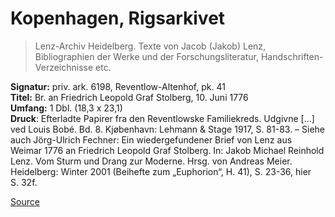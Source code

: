 # Kopenhagen, Rigsarkivet

> Lenz-Archiv Heidelberg. Texte von Jacob (Jakob) Lenz, Bibliographien der Werke und der Forschungsliteratur, Handschriften-Verzeichnisse etc.

**Signatur:** priv. ark. 6198, Reventlow-Altenhof, pk. 41  
**Titel:** Br. an Friedrich Leopold Graf Stolberg, 10. Juni 1776  
**Umfang:** 1 Dbl. (18,3 x 23,1)  
**Druck**: Efterladte Papirer fra den Reventlowske Familiekreds. Udgivne \[...\] ved Louis Bobé. Bd. 8. Kjøbenhavn: Lehmann & Stage 1917, S. 81-83. – Siehe auch Jörg-Ulrich Fechner: Ein wiedergefundener Brief von Lenz aus Weimar 1776 an Friedrich Leopold Graf Stolberg. In: Jakob Michael Reinhold Lenz. Vom Sturm und Drang zur Moderne. Hrsg. von Andreas Meier. Heidelberg: Winter 2001 (Beihefte zum „Euphorion“, H. 41), S. 23-36, hier S. 32f.


[Source](https://jacoblenz.de/verzeichnisse/handschriften/kopenhagen.html)